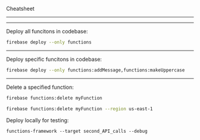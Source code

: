 Cheatsheet

---

---

Deploy all funcitons in codebase:

```bash
firebase deploy --only functions
```

---

Deploy specific funcitons in codebase:

```bash
firebase deploy --only functions:addMessage,functions:makeUppercase
```

---

Delete a specified function:

```bash
firebase functions:delete myFunction
```

```bash
firebase functions:delete myFunction --region us-east-1
```

Deploy locally for testing:

```
functions-framework --target second_API_calls --debug
```